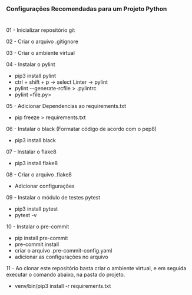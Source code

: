 ### Configurações Recomendadas para um Projeto Python
#
01 - Inicializar repositório git

02 - Criar o arquivo .gitignore

03 - Criar o ambiente virtual

04 - Instalar o pylint

 - pip3 install pylint
 - ctrl + shift + p -> select Linter -> pylint
 - pylint --generate-rcfile > .pylintrc
 - pylint <file.py>

05 - Adicionar Dependencias ao requirements.txt 
 - pip freeze > requirements.txt

06 - Instalar o black (Formatar código de acordo com o pep8)
 - pip3 install black

07 - Instalar o flake8
 - pip3 install flake8

08 - Criar o arquivo .flake8
 - Adicionar configurações

09 - Instalar o módulo de testes pytest
 - pip3 install pytest
 - pytest -v

10 - Instalar o pre-commit
 - pip install pre-commit
 - pre-commit install 
 - criar o arquivo .pre-commit-config.yaml
 - adicionar as configurações no arquivo

11 - Ao clonar este repositório basta criar o ambiente virtual, e em seguida executar o comando abaixo, na pasta do projeto.

 - venv/bin/pip3 install -r requirements.txt